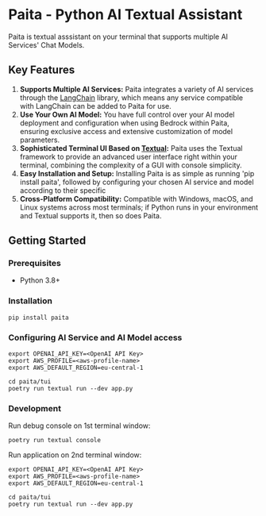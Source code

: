 # Paita - Python AI Textual Assistant

Paita is textual asssistant on your terminal that supports multiple AI Services' Chat Models.

## Key Features
1. **Supports Multiple AI Services:** Paita integrates a variety of AI services through the [LangChain](https://python.langchain.com) library, which means any service compatible with LangChain can be added to Paita for use.                                                                                                   
2. **Use Your Own AI Model:** You have full control over your AI model deployment and configuration when using Bedrock within Paita, ensuring exclusive access and extensive customization of model parameters.
3. **Sophisticated Terminal UI Based on [Textual](https://textual.textualize.io/):** Paita uses the Textual framework to provide an advanced user interface right within your terminal, combining the complexity of a GUI with console simplicity.                                                                                       
4. **Easy Installation and Setup:** Installing Paita is as simple as running 'pip install paita', followed by configuring your chosen AI service and model according to their specific 
5. **Cross-Platform Compatibility:** Compatible with Windows, macOS, and Linux systems across most terminals; if Python runs in your environment and Textual supports it, then so does Paita.

## Getting Started

### Prerequisites
- Python 3.8+

### Installation
```
pip install paita
```

### Configuring AI Service and AI Model access

```
export OPENAI_API_KEY=<OpenAI API Key>
export AWS_PROFILE=<aws-profile-name>
export AWS_DEFAULT_REGION=eu-central-1
```

```
cd paita/tui
poetry run textual run --dev app.py
```

### Development

Run debug console on 1st terminal window:
```
poetry run textual console
```

Run application on 2nd terminal window:
```
export OPENAI_API_KEY=<OpenAI API Key>
export AWS_PROFILE=<aws-profile-name>
export AWS_DEFAULT_REGION=eu-central-1

cd paita/tui
poetry run textual run --dev app.py
```
